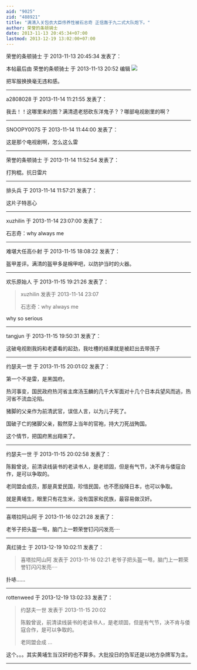 ```yaml
---
aid: "9025"
zid: "488921"
title: "满清入关包衣大臣佟养性被石志奇 正信轰于九二式大队炮下。"
author: 荣誉的条顿骑士
date: 2013-11-13 20:45:34+07:00
lastmod: 2013-12-19 13:02:00+07:00
---
```


荣誉的条顿骑士 于 2013-11-13 20:45:34 发表了：

本帖最后由 荣誉的条顿骑士 于 2013-11-13 20:52 编辑 ![](http://photo.sbanzu.com/album/photos/39241_1822626_4d931.jpg)

把军服换换毫无违和感。

---

a2808028 于 2013-11-14 11:21:55 发表了：

我去！！这哪里来的图？满清遗老怒砍东洋鬼子？？哪部电视剧里的啊？

---

SNOOPY007S 于 2013-11-14 11:44:00 发表了：

这是那个电视剧啊，怎么这么雷

---

荣誉的条顿骑士 于 2013-11-14 11:52:54 发表了：

打狗棍。抗日雷片

---

排头兵 于 2013-11-14 11:57:21 发表了：

这片子特恶心

---

xuzhilin 于 2013-11-14 23:07:00 发表了：

石志奇：why always me

---

难堪大任高仆射 于 2013-11-15 18:08:22 发表了：

盔甲差评。满清的盔甲多是棉甲吧，以防护当时的火器。

---

欢乐原始人 于 2013-11-15 19:21:26 发表了：

> xuzhilin 发表于 2013-11-14 23:07
>
> 石志奇：why always me

why so serious

---

tangjun 于 2013-11-15 19:50:31 发表了：

这破电视剧我妈和老婆看的起劲，我吐槽的结果就是被赶出去带孩子

---

约瑟夫一世 于 2013-11-15 20:01:02 发表了：

第一个不是雷，是黑国府。

热河事变，国民政府热河省主席汤玉麟的几千大军面对十几个日本兵望风而逃，热河省不流血沦陷。

猪脚的父亲作为前清武官，误信人言，以为儿子死了。

国破子亡的猪脚父亲，毅然穿上当年的官袍，持大刀死战殉国。

这个情节，把国府黑出翔来了。

---

约瑟夫一世 于 2013-11-15 20:02:58 发表了：

陈毅曾说，前清读线装书的老读书人，是老顽固，但是有气节，决不肯与倭寇合作，是可以争取的。

老同盟会成员，那是真爱民国，珍惜民国，也不愿投降日本，也可以争取。

就是黄埔生，眼里只有花生米，没有国家和民族，最容易做汉奸。

---

喜塔拉阿山阿 于 2013-11-16 02:21:28 发表了：

老爷子把头盔一甩，脑门上一颗荣誉钉闪闪发亮····

---

真红骑士 于 2013-12-19 10:02:11 发表了：

> 喜塔拉阿山阿 发表于 2013-11-16 02:21 老爷子把头盔一甩，脑门上一颗荣誉钉闪闪发亮····

扑哧……

---

rottenweed 于 2013-12-19 13:02:33 发表了：

> 约瑟夫一世 发表于 2013-11-15 20:02
>
> 陈毅曾说，前清读线装书的老读书人，是老顽固，但是有气节，决不肯与倭寇合作，是可以争取的。
>
> 老同盟会成 ...

这个。。。其实黄埔生当汉奸的也不算多。大批投日的伪军还是以地方杂牌军为主。

---
